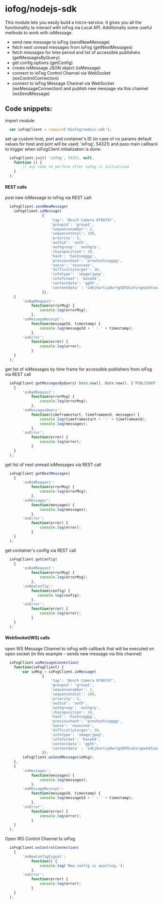 # iofog/nodejs-sdk

This module lets you easily build a micro-service. It gives you all the functionality to interact with ioFog via Local API. Additionally some useful methods to work with ioMessage.

 - send new message to ioFog (sendNewMessage)
 - fetch next unread messages from ioFog (getNextMessages)
 - fetch messages for time period and list of accessible publishers (getMessagesByQuery)
 - get config options (getConfig)
 - create ioMessage JSON object (ioMessage)
 - connect to ioFog Control Channel via WebSocket (wsControlConnection)
 - connect to ioFog Message Channel via WebSocket (wsMessageConnection) and publish new message via this channel (wsSendMessage)

## Code snippets: 

import module:
```javascript
  var ioFogClient = require('@iofog/nodejs-sdk');
```

set up custom host, port and container's ID (in case of no params default values for host and port will be used: 'ioFog', 54321)
and pass main callback to trigger when ioFogClient initialization is done:
```javascript
  ioFogClient.init( 'iofog', 54321, null,
    function () {
        // any code to perform after ioFog is initialized
    }
  );
```

#### REST calls
post new ioMessage to ioFog via REST call:
```javascript
  ioFogClient.sendNewMessage(
    ioFogClient.ioMessage(
                 {
                     'tag': 'Bosch Camera 8798797',
                     'groupid': 'group1',
                     'sequencenumber': 2,
                     'sequencetotal': 100,
                     'priority': 5,
                     'authid': 'auth',
                     'authgroup': 'authgrp',
                     'chainposition': 10,
                     'hash': 'hashingggg',
                     'previoushash': 'prevhashingggg',
                     'nonce': 'nounceee',
                     'difficultytarget': 30,
                     'infotype': 'image/jpeg',
                     'infoformat': 'base64',
                     'contextdata': 'gghh',
                     'contentdata' : 'sdkjhwrtiy8wrtgSDFOiuhsrgowh4touwsdhsDFDSKJhsdkljasjklweklfjwhefiauhw98p328'
                 }),
    {
        'onBadRequest':
            function(errorMsg) {
                console.log(errorMsg);
            },
        'onMessageReceipt':
            function(messageId, timestamp) {
                console.log(messageId + ' : ' + timestamp);
            },
        'onError':
            function(error) {
                console.log(error);
            }
    }
  );
```

get list of ioMessages by time frame for accessible publishers from ioFog via REST call
```javascript
  ioFogClient.getMessagesByQuery( Date.now(), Date.now(), ['PUBLISHER'],
    {
        'onBadRequest':
            function(errorMsg) {
                console.log(errorMsg);
            },
        'onMessagesQuery':
            function(timeframestart, timeframeend, messages) {
                console.log(timeframestart + ':' + timeframeend);
                console.log(messages);
            },
        'onError':
            function(error) {
                console.log(error);
            }
    }
  );
```

get list of next unread ioMessages via REST call
```javascript
  ioFogClient.getNextMessages(
    {
        'onBadRequest':
            function(errorMsg) {
                console.log(errorMsg);
            },
        'onMessages':
            function(messages) {
                console.log(messages);
            },
        'onError':
            function(error) {
                console.log(error);
            }
    }
  );
```

get container's config via REST call
```javascript
  ioFogClient.getConfig(
    {
        'onBadRequest':
            function(errorMsg) {
                console.log(errorMsg);
            },
        'onNewConfig':
            function(config) {
               console.log(config);
            },
        'onError':
            function(error) {
                console.log(error);
            }
    }
  );
```

#### WebSocket(WS) calls
open WS Message Channel to ioFog with callback that will be executed on open socket (in this example - sends new message via this channel)
```javascript
  ioFogClient.wsMessageConnection(
    function(ioFogClient) {
        var ioMsg = ioFogClient.ioMessage(
                 {
                     'tag': 'Bosch Camera 8798797',
                     'groupid': 'group1',
                     'sequencenumber': 2,
                     'sequencetotal': 100,
                     'priority': 5,
                     'authid': 'auth',
                     'authgroup': 'authgrp',
                     'chainposition': 10,
                     'hash': 'hashingggg',
                     'previoushash': 'prevhashingggg',
                     'nonce': 'nounceee',
                     'difficultytarget': 30,
                     'infotype': 'image/jpeg',
                     'infoformat': 'base64',
                     'contextdata': 'gghh',
                     'contentdata' : 'sdkjhwrtiy8wrtgSDFOiuhsrgowh4touwsdhsDFDSKJhsdkljasjklweklfjwhefiauhw98p328'
                 });
        ioFogClient.wsSendMessage(ioMsg);
    },
    {
        'onMessages':
            function(messages) {
                console.log(messages);
            },
        'onMessageReceipt':
            function(messageId, timestamp) {
                console.log(messageId + ' : ' + timestamp);
            },
        'onError':
            function(error) {
                console.log(error);
            }
    }
  );
```

Open WS Control Channel to ioFog
```javascript
  ioFogClient.wsControlConnection(
    {
        'onNewConfigSignal':
            function() {
                console.log('New config is awaiting.');
            },
        'onError':
            function(error) {
                console.log(error);
            }
    }
  );
```







